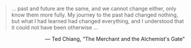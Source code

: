 > ... past and future are the same, and we cannot change either, only know them more fully. My journey to the past had changed nothing, but what I had learned had changed everything, and I understood that it could not have been otherwise ...

<div align="right">
— Ted Chiang, “The Merchant and the Alchemist's Gate”
</div>
